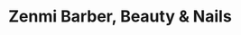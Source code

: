 ---
title: "Zenmi Barber, Beauty & Nails"
url: /woodbridge/zenmi-barber-beauty-and-nails/
shop: beauty
---